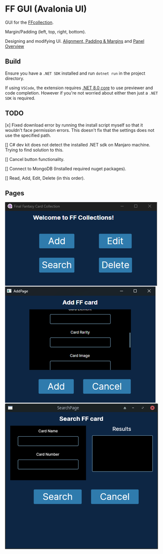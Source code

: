 # FF GUI (Avalonia UI)

GUI for the [FFcollection](https://github.com/TcPirate1/FFTCG_collection).

Margin/Padding (left, top, right, bottom).

Designing and modifying UI. [Alignment, Padding & Margins](https://docs.avaloniaui.net/docs/basics/user-interface/building-layouts/alignment-margins-and-padding) and [Panel Overview](https://docs.avaloniaui.net/docs/basics/user-interface/building-layouts/panels-overview)

## Build

Ensure you have a `.NET SDK` installed and run `dotnet run` in the project directory.

If using `VSCode`, the extension requires [.NET 8.0 core](https://marketplace.visualstudio.com/items?itemName=AvaloniaTeam.vscode-avalonia) to use previewer and code completion. However if you're not worried about either then just a `.NET SDK` is required.

## TODO

[x] Fixed download error by running the install script myself so that it wouldn't face permission errors. This doesn't fix that the settings does not use the specified path.

[] C# dev kit does not detect the installed .NET sdk on Manjaro machine. Trying to find solution to this.

[] Cancel button functionality.

[] Connect to MongoDB (Installed required nuget packages).

[] Read, Add, Edit, Delete (in this order).

## Pages

![Home Page](./ProgressImages/Avalonia_FFGUI_HomePage.png)
![Add Page](./ProgressImages/Avalonia_FFGUI_AddPage.png)
![Search Page](./ProgressImages/Avalonia_FFGUI_SearchPage.png)
